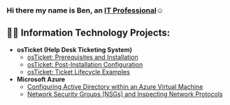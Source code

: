 ### Hi there my name is Ben, an <a href="https://www.linkedin.com/in/benjamin-voyles-b7053a28b/">IT Professional</a>☺</h1>

<h2>👨‍💻 Information Technology Projects:</h2>

- <b>osTicket (Help Desk Ticketing System)</b>
  - [osTicket: Prerequisites and Installation](https://github.com/Benjamin-VOyles/osticket-prereqs)
  - [osTicket: Post-Installation Configuration](https://github.com/Benjamin-VOyles/post-install-config)
  - [osTicket: Ticket Lifecycle Examples](https://github.com/Benjamin-VOyles/ticket-lifecycle)
- <b>Microsoft Azure</b>
  - [Configuring Active Directory within an Azure Virtual Machine](https://github.com/Benjamin-VOyles/configure-ad)
  - [Network Security Groups (NSGs) and Inspecting Network Protocols](https://github.com/Benjamin-VOyles/azure-network-protocols)



